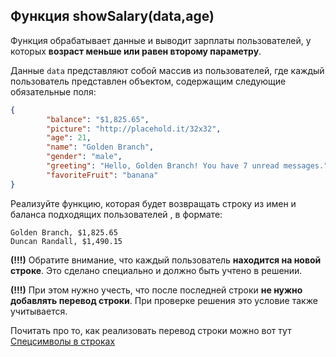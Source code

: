 ## Функция showSalary(data,age) ##

Функция обрабатывает данные и выводит зарплаты пользователей, у которых
**возраст меньше или равен второму параметру**.

Данные `data` представляют собой массив из пользователей, где
каждый пользователь представлен объектом, содержащим следующие обязательные поля:

```json
{
        "balance": "$1,825.65",
        "picture": "http://placehold.it/32x32",
        "age": 21,
        "name": "Golden Branch",
        "gender": "male",
        "greeting": "Hello, Golden Branch! You have 7 unread messages.",
        "favoriteFruit": "banana"
}
```

Реализуйте функцию, которая будет возвращать строку из имен и баланса подходящих пользователей , в формате:

```text
Golden Branch, $1,825.65
Duncan Randall, $1,490.15
```

**(!!!)** Обратите внимание, что каждый пользователь **находится на новой строке**. 
Это сделано специально и должно быть учтено в решении. 

**(!!!)** При этом нужно учесть, что после последней строки **не нужно добавлять перевод строки**.
При проверке решения это условие также учитывается.

Почитать про то, как реализовать перевод строки можно вот тут [Спецсимволы в строках](https://learn.javascript.ru/string#spetssimvoly)
